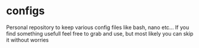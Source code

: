 # configs

Personal repository to keep various config files like bash, nano etc...
If you find something usefull feel free to grab and use, but most likely you can skip it without worries
